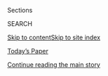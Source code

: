 <div id="app">

<div>

<div class="NYTAppHideMasthead css-1r6wvpq e1suatyy0">

<div class="section css-ui9rw0 e1suatyy2">

<div class="css-eph4ug er09x8g0">

<div class="css-6n7j50">

</div>

<span class="css-1dv1kvn">Sections</span>

<div class="css-10488qs">

<span class="css-1dv1kvn">SEARCH</span>

</div>

[Skip to content](#site-content)[Skip to site
index](#site-index)

</div>

<div class="css-10698na e1huz5gh0">

</div>

</div>

<div id="masthead-bar-one" class="section hasLinks css-15hmgas e1csuq9d3">

<div class="css-uqyvli e1csuq9d0">

</div>

<div class="css-1uqjmks e1csuq9d1">

</div>

<div class="css-9e9ivx">

[](https://myaccount.nytimes3xbfgragh.onion/auth/login?response_type=cookie&client_id=vi)

</div>

<div class="css-1bvtpon e1csuq9d2">

[Today’s Paper](https://www.nytimes3xbfgragh.onion/section/todayspaper)

</div>

</div>

</div>

</div>

<div data-aria-hidden="false">

<div id="site-content" data-role="main">

<div id="top-wrapper" class="css-15p45cc eaca97t0" type="top">

<div id="top-slug" class="css-19x0jxb eaca97t1" hidden="">

Advertisement

</div>

[Continue reading the main
story](#after-top)

<div class="ad top-wrapper" style="text-align:center;height:100%;display:block;min-height:90px">

<div id="top" class="place-ad" data-position="top" data-size-key="top">

</div>

</div>

<div id="after-top">

</div>

</div>

<div id="byline" class="section css-15h4p1b e9abtgs0">

<div class="css-1j21atc e1svk9qx1">

<div class="css-nfcc9b e1svk9qx3">

<div class="css-cnx41t">

![Portrait of Carl
Hulse](https://static01.graylady3jvrrxbe.onion/images/2018/06/14/multimedia/author-carl-hulse/author-carl-hulse-thumbLarge.png)

</div>

<div class="css-vl9dhg e1svk9qx5">

<div class="css-1nrhkj6 e1svk9qx6">

# Carl Hulse

</div>

## <span></span>

Carl Hulse is chief Washington correspondent and a veteran of more than
three decades of reporting in the capital. He has also served as the
Washington editor of The Times as well as the chief congressional
correspondent. Carl is a native of Illinois and a graduate of Illinois
State University. 

</div>

</div>

</div>

<div>

<div id="mid1-wrapper" class="css-1mn4oms eaca97t0" type="rank">

<div id="mid1-slug" class="css-1tag3rd eaca97t1">

Advertisement

</div>

[Continue reading the main
story](#after-mid1)

<div id="mid1" class="ad mid1-wrapper" style="text-align:center;height:100%;display:block">

</div>

<div id="after-mid1">

</div>

</div>

</div>

<div class="css-185go5a e1o5byef0">

<div class="css-15cbhtu">

  - [Latest](#stream-panel)
  - <span class="css-6n7j50">Search</span>
    <div class="control">
    <div class="label-container css-1dv1kvn">
    Search
    </div>
    <div class="css-wm4t3d">
    **<span id="clear-search-input" class="css-1dv1kvn">Clear this text
    input</span>
    </div>
    </div>
    <span class="css-1iovbfw"></span>

<div id="stream-panel" class="section css-8msx5b e1jz0cab1">

<div class="css-13mho3u">

1.  
    
    <div class="css-1cp3ece">
    
    <div class="css-1l4spti">
    
    [](/2020/08/28/us/senate-control-republican-convention-trump.html)
    
    <div class="css-79elbk">
    
    ![](https://static01.graylady3jvrrxbe.onion/images/2020/08/28/us/politics/28dc-congress/28dc-congress-thumbWide-v3.jpg?quality=75&auto=webp&disable=upscale)
    
    </div>
    
    ## Crucial Battle to Keep Senate Control Gets Little Notice at Republican Convention
    
    Despite its importance to the next president, the contest for the
    Senate majority was relegated to the background as the convention
    focused almost exclusively on President Trump.
    
    <div class="css-1nqbnmb ea5icrr0">
    
    By <span class="css-1n7hynb">Carl Hulse <span>and</span> Nicholas
    Fandos</span>
    
    </div>
    
    </div>
    
    <div class="css-1lc2l26 e1xfvim33">
    
    </div>
    
    </div>

2.  
    
    <div class="css-1cp3ece">
    
    <div class="css-1l4spti">
    
    [](/2020/08/22/us/elections/lamenting-the-loss-of-the-in-person-convention.html)
    
    <div class="css-79elbk">
    
    ![](https://static01.graylady3jvrrxbe.onion/images/2020/08/21/us/politics/21live-audiences/merlin_175972299_031df0a8-4de0-486c-b794-a0be0ebd535e-thumbWide.jpg?quality=75&auto=webp&disable=upscale)
    
    </div>
    
    ## Lamenting the loss of the in-person convention.
    
    <div class="css-1nqbnmb ea5icrr0">
    
    By <span class="css-1n7hynb">Carl
    Hulse</span>
    
    </div>
    
    </div>
    
    <div class="css-1lc2l26 e1xfvim33">
    
    </div>
    
    </div>

3.  
    
    <div class="css-1cp3ece">
    
    <div class="css-1l4spti">
    
    [](/2020/08/21/sunday-review/democratic-convention-biden.html)
    
    <div class="css-79elbk">
    
    ![](https://static01.graylady3jvrrxbe.onion/images/2020/08/21/opinion/sunday/21hulse/21hulse-thumbWide.jpg?quality=75&auto=webp&disable=upscale)
    
    </div>
    
    ### <span class="css-m70j1g">news analysis</span>
    
    ## I’ve Been to Every Convention Since ’88. Here’s What’s Missing This Year.
    
    What is American politics without a bit of schmoozing?
    
    <div class="css-1nqbnmb ea5icrr0">
    
    By <span class="css-1n7hynb">Carl
    Hulse</span>
    
    </div>
    
    </div>
    
    <div class="css-1lc2l26 e1xfvim33">
    
    </div>
    
    </div>

4.  
    
    <div class="css-1cp3ece">
    
    <div class="css-1l4spti">
    
    [](/2020/08/20/us/politics/biden-congress.html)
    
    <div class="css-79elbk">
    
    ![](https://static01.graylady3jvrrxbe.onion/images/2020/08/19/us/politics/19BIDENCONGRESS1/19BIDENCONGRESS1-thumbWide.jpg?quality=75&auto=webp&disable=upscale)
    
    </div>
    
    ## Democrats Have Their Doubts About Biden’s Bipartisan Bonhomie
    
    Twelve years after he left the Senate, a President Biden would find
    a Capitol that is far more partisan and less open to deal-making
    than the one that shaped his views of legislating.
    
    <div class="css-1nqbnmb ea5icrr0">
    
    By <span class="css-1n7hynb">Jonathan Martin <span>and</span> Carl
    Hulse</span>
    
    </div>
    
    </div>
    
    <div class="css-1lc2l26 e1xfvim33">
    
    </div>
    
    </div>

5.  
    
    <div class="css-1cp3ece">
    
    <div class="css-1l4spti">
    
    [](/2020/08/09/us/democrats-senate-majority-election.html)
    
    <div class="css-79elbk">
    
    ![](https://static01.graylady3jvrrxbe.onion/images/2020/08/08/us/politics/08dc-senate-01/08dc-senate-01-thumbWide.jpg?quality=75&auto=webp&disable=upscale)
    
    </div>
    
    ## Democrats Hold Edge as Battle for Senate Majority Becomes ‘Knife Fight’
    
    As the campaign enters a critical period, the pandemic, their
    primary strategy and their presumptive nominee have given Democrats
    a shot at winning the chamber.
    
    <div class="css-1nqbnmb ea5icrr0">
    
    By <span class="css-1n7hynb">Carl
    Hulse</span>
    
    </div>
    
    </div>
    
    <div class="css-1lc2l26 e1xfvim33">
    
    </div>
    
    </div>

6.  
    
    <div class="css-1cp3ece">
    
    <div class="css-1l4spti">
    
    [](/2020/08/05/us/politics/mcconnell-stimulus-talks-coronavirus.html)
    
    <div class="css-79elbk">
    
    ![](https://static01.graylady3jvrrxbe.onion/images/2020/08/05/us/politics/05dc-mcconnell/merlin_175303407_04426b72-1d24-423a-bd59-8f827c69a399-thumbWide.jpg?quality=75&auto=webp&disable=upscale)
    
    </div>
    
    ### <span class="css-m70j1g">congressional memo</span>
    
    ## In Stimulus Talks, McConnell Is Outside the Room and in a Tight Spot
    
    With Republicans divided and President Trump undercutting
    negotiations on a pandemic relief package, the majority leader is in
    a difficult bind, partly of his own making.
    
    <div class="css-1nqbnmb ea5icrr0">
    
    By <span class="css-1n7hynb">Carl
    Hulse</span>
    
    </div>
    
    </div>
    
    <div class="css-1lc2l26 e1xfvim33">
    
    </div>
    
    </div>

7.  
    
    <div class="css-1cp3ece">
    
    <div class="css-1l4spti">
    
    [](/2020/07/31/us/democrats-judiciary-reform.html)
    
    <div class="css-79elbk">
    
    ![](https://static01.graylady3jvrrxbe.onion/images/2020/07/31/us/politics/31dc-courts1/31dc-courts1-thumbWide.jpg?quality=75&auto=webp&disable=upscale)
    
    </div>
    
    ## Countering G.O.P. on Courts, Democrats Will Call for ‘Structural’ Change
    
    Progressives pushed for the platform language after President
    Trump’s drive put 200 conservative judges on the federal bench and
    Senate Republicans blocked President Obama’s nominees.
    
    <div class="css-1nqbnmb ea5icrr0">
    
    By <span class="css-1n7hynb">Carl
    Hulse</span>
    
    </div>
    
    </div>
    
    <div class="css-1lc2l26 e1xfvim33">
    
    </div>
    
    </div>

8.  
    
    <div class="css-1cp3ece">
    
    <div class="css-1l4spti">
    
    [](/2020/07/30/us/obama-filibuster-senate-democrats.html)
    
    <div class="css-79elbk">
    
    ![](https://static01.graylady3jvrrxbe.onion/images/2020/07/30/us/politics/30dc-filibuster/merlin_175121256_1a0bef11-3f33-45c5-9a2c-685850d0426f-thumbWide.jpg?quality=75&auto=webp&disable=upscale)
    
    </div>
    
    ## Obama’s Call to Abolish Filibuster Puts Further Spotlight on the Tactic
    
    In the middle of the election season, Democrats hopeful of capturing
    the White House and Congress intensify their talk of ending the
    filibuster to thwart Republican opposition.
    
    <div class="css-1nqbnmb ea5icrr0">
    
    By <span class="css-1n7hynb">Carl
    Hulse</span>
    
    </div>
    
    </div>
    
    <div class="css-1lc2l26 e1xfvim33">
    
    </div>
    
    </div>

9.  
    
    <div class="css-1cp3ece">
    
    <div class="css-1l4spti">
    
    [](/2020/07/29/us/politics/republicans-congress-virus-aid.html)
    
    <div class="css-79elbk">
    
    ![](https://static01.graylady3jvrrxbe.onion/images/2020/07/29/us/politics/29dc-memo/29dc-memo-thumbWide.jpg?quality=75&auto=webp&disable=upscale)
    
    </div>
    
    ### <span class="css-m70j1g">congressional memo</span>
    
    ## Divided and Demoralized on Virus Aid, Republicans Ask, ‘What’s in the Bill?’
    
    Senators in the party are “all over the lot” on the pandemic bill as
    jobless benefits run out and the fate of any legislative deal
    remains uncertain.
    
    <div class="css-1nqbnmb ea5icrr0">
    
    By <span class="css-1n7hynb">Carl
    Hulse</span>
    
    </div>
    
    </div>
    
    <div class="css-1lc2l26 e1xfvim33">
    
    </div>
    
    </div>

10. 
    
    <div class="css-1cp3ece">
    
    <div class="css-1l4spti">
    
    [](/2020/07/25/us/congress-broken-partisanship-coronavirus.html)
    
    <div class="css-79elbk">
    
    ![](https://static01.graylady3jvrrxbe.onion/images/2020/07/25/us/politics/25dc-hulse1/merlin_174846525_76e7f61e-2822-4731-b123-689edd5e1061-thumbWide.jpg?quality=75&auto=webp&disable=upscale)
    
    </div>
    
    ### <span class="css-m70j1g">On Washington</span>
    
    ## Congress Was Already Broken. The Coronavirus Could Make It Worse.
    
    A new report says that a sweeping change in institutional culture is
    needed for Congress to regain public trust. The challenges of the
    coronavirus are feeding the dysfunction.
    
    <div class="css-1nqbnmb ea5icrr0">
    
    By <span class="css-1n7hynb">Carl Hulse</span>
    
    </div>
    
    </div>
    
    <div class="css-1lc2l26 e1xfvim33">
    
    </div>
    
    </div>

<div class="css-13mho3u">

<div class="css-1t62hi8">

<div class="css-1stvaey">

Show
More

<div>

<div style="border:0;clip:rect(0 0 0 0);height:1px;margin:-1px;overflow:hidden;white-space:nowrap;padding:0;width:1px;position:absolute" data-role="log" data-aria-live="assertive">

</div>

<div style="border:0;clip:rect(0 0 0 0);height:1px;margin:-1px;overflow:hidden;white-space:nowrap;padding:0;width:1px;position:absolute" data-role="log" data-aria-live="assertive">

</div>

<div style="border:0;clip:rect(0 0 0 0);height:1px;margin:-1px;overflow:hidden;white-space:nowrap;padding:0;width:1px;position:absolute" data-role="log" data-aria-live="polite">

</div>

<div style="border:0;clip:rect(0 0 0 0);height:1px;margin:-1px;overflow:hidden;white-space:nowrap;padding:0;width:1px;position:absolute" data-role="log" data-aria-live="polite">

</div>

</div>

</div>

</div>

</div>

</div>

<div class="css-g6hk37 supplemental">

<div id="mid2-wrapper" class="css-10wkyv7 eaca97t0" type="lede">

<div id="mid2-slug" class="css-1tag3rd eaca97t1">

Advertisement

</div>

[Continue reading the main
story](#after-mid2)

<div id="mid2" class="ad mid2-wrapper" style="text-align:center;height:100%;display:block;min-height:250px">

</div>

<div id="after-mid2">

</div>

</div>

## Follow Elsewhere

<div class="module-body">

  - [**<span data-aria-hidden="true">hillhulse</span><span class="css-1dv1kvn">twitter
    page for hillhulse</span>](https://twitter.com/hillhulse)

</div>

</div>

</div>

</div>

</div>

</div>

</div>

## Site Index

<div>

</div>

## Site Information Navigation

  - [© <span>2020</span> <span>The New York Times
    Company</span>](https://help.nytimes3xbfgragh.onion/hc/en-us/articles/115014792127-Copyright-notice)

<!-- end list -->

  - [NYTCo](https://www.nytco.com/)
  - [Contact
    Us](https://help.nytimes3xbfgragh.onion/hc/en-us/articles/115015385887-Contact-Us)
  - [Work with us](https://www.nytco.com/careers/)
  - [Advertise](https://nytmediakit.com/)
  - [T Brand Studio](http://www.tbrandstudio.com/)
  - [Your Ad
    Choices](https://www.nytimes3xbfgragh.onion/privacy/cookie-policy#how-do-i-manage-trackers)
  - [Privacy](https://www.nytimes3xbfgragh.onion/privacy)
  - [Terms of
    Service](https://help.nytimes3xbfgragh.onion/hc/en-us/articles/115014893428-Terms-of-service)
  - [Terms of
    Sale](https://help.nytimes3xbfgragh.onion/hc/en-us/articles/115014893968-Terms-of-sale)
  - [Site
    Map](https://spiderbites.nytimes3xbfgragh.onion)
  - [Help](https://help.nytimes3xbfgragh.onion/hc/en-us)
  - [Subscriptions](https://www.nytimes3xbfgragh.onion/subscription?campaignId=37WXW)

</div>

</div>
